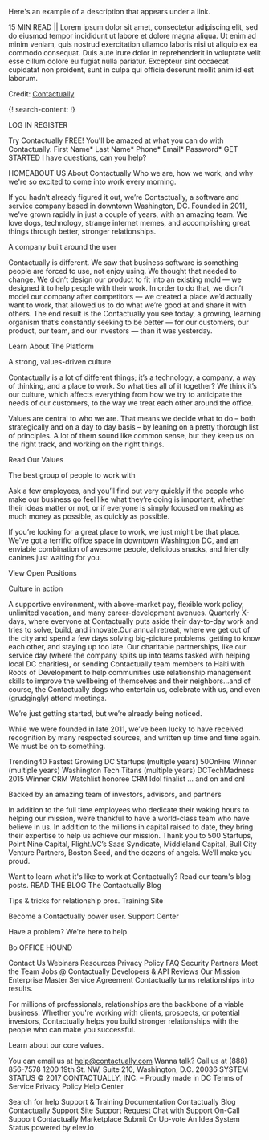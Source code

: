 Here's an example of a description that appears under a link.

15 MIN READ || Lorem ipsum dolor sit amet, consectetur adipiscing elit, sed do eiusmod tempor incididunt ut labore et dolore magna aliqua. Ut enim ad minim veniam, quis nostrud exercitation ullamco laboris nisi ut aliquip ex ea commodo consequat. Duis aute irure dolor in reprehenderit in voluptate velit esse cillum dolore eu fugiat nulla pariatur. Excepteur sint occaecat cupidatat non proident, sunt in culpa qui officia deserunt mollit anim id est laborum.

Credit: [Contactually](https://www.contactually.com/)

{! search-content: !}


LOG IN
REGISTER
 
Try Contactually FREE!
You'll be amazed at what you can do with Contactually.
First Name*
Last Name*
Phone*
Email*
Password*
GET STARTED
I have questions, can you help?

HOMEABOUT US
About Contactually
Who we are, how we work, and why we're so excited to come into work every morning.

If you hadn’t already figured it out, we’re Contactually, a software and service company based in downtown Washington, DC. Founded in 2011, we’ve grown rapidly in just a couple of years, with an amazing team. We love dogs, technology, strange internet memes, and accomplishing great things through better, stronger relationships.


A company built around the user

Contactually is different. We saw that business software is something people are forced to use, not enjoy using. We thought that needed to change. We didn’t design our product to fit into an existing mold — we designed it to help people with their work. In order to do that, we didn’t model our company after competitors — we created a place we’d actually want to work, that allowed us to do what we’re good at and share it with others. The end result is the Contactually you see today, a growing, learning organism that’s constantly seeking to be better — for our customers, our product, our team, and our investors — than it was yesterday.

Learn About The Platform


A strong, values-driven culture

Contactually is a lot of different things; it’s a technology, a company, a way of thinking, and a place to work. So what ties all of it together? We think it’s our culture, which affects everything from how we try to anticipate the needs of our customers, to the way we treat each other around the office.

Values are central to who we are. That means we decide what to do – both strategically and on a day to day basis – by leaning on a pretty thorough list of principles. A lot of them sound like common sense, but they keep us on the right track, and working on the right things.

Read Our Values


The best group of people to work with

Ask a few employees, and you’ll find out very quickly if the people who make our business go feel like what they’re doing is important, whether their ideas matter or not, or if everyone is simply focused on making as much money as possible, as quickly as possible.

If you’re looking for a great place to work, we just might be that place. We’ve got a terrific office space in downtown Washington DC, and an enviable combination of awesome people, delicious snacks, and friendly canines just waiting for you.

View Open Positions


Culture in action

A supportive environment, with above-market pay, flexible work policy, unlimited vacation, and many career-development avenues. Quarterly X-days, where everyone at Contactually puts aside their day-to-day work and tries to solve, build, and innovate.Our annual retreat, where we get out of the city and spend a few days solving big-picture problems, getting to know each other, and staying up too late. Our charitable partnerships, like our service day (where the company splits up into teams tasked with helping local DC charities), or sending Contactually team members to Haiti with Roots of Development to help communities use relationship management skills to improve the wellbeing of themselves and their neighbors…and of course, the Contactually dogs who entertain us, celebrate with us, and even (grudgingly) attend meetings.


We’re just getting started, but we’re already being noticed.

While we were founded in late 2011, we’ve been lucky to have received recognition by many respected sources, and written up time and time again. We must be on to something.

Trending40 Fastest Growing DC Startups (multiple years)
50OnFire Winner (multiple years)
Washington Tech Titans (multiple years)
DCTechMadness 2015 Winner
CRM Watchlist honoree
CRM Idol finalist
… and on and on!

Backed by an amazing team of investors, advisors, and partners

In addition to the full time employees who dedicate their waking hours to helping our mission, we’re thankful to have a world-class team who have believe in us. In addition to the millions in capital raised to date, they bring their expertise to help us achieve our mission. Thank you to 500 Startups, Point Nine Capital, Flight.VC’s Saas Syndicate, Middleland Capital, Bull City Venture Partners, Boston Seed,  and the dozens of angels. We’ll make you proud.

Want to learn what it's like to work at Contactually?
Read our team's blog posts.
READ THE BLOG
The Contactually Blog

Tips & tricks for relationship pros.
Training Site

Become a Contactually power user.
Support Center

Have a problem? We're here to help.

 Bo
OFFICE HOUND

Contact Us
Webinars
Resources
Privacy Policy
FAQ
Security
Partners
Meet the Team
Jobs @ Contactually
Developers & API
Reviews
Our Mission
Enterprise Master Service Agreement
Contactually turns relationships into results.

For millions of professionals, relationships are the backbone of a viable business. Whether you're working with clients, prospects, or potential investors, Contactually helps you build stronger relationships with the people who can make you successful.

Learn about our core values.

You can email us at help@contactually.com
Wanna talk? Call us at (888) 856-7578
1200 19th St. NW, Suite 210, Washington, D.C. 20036
SYSTEM STATUS
© 2017 CONTACTUALLY, INC. – Proudly made in DC 
Terms of Service Privacy Policy
Help Center

Search for help
Support & Training Documentation
Contactually Blog
Contactually Support Site
Support Request
Chat with Support
On-Call Support
Contactually Marketplace
Submit Or Up-vote An Idea
System Status
powered by elev.io
